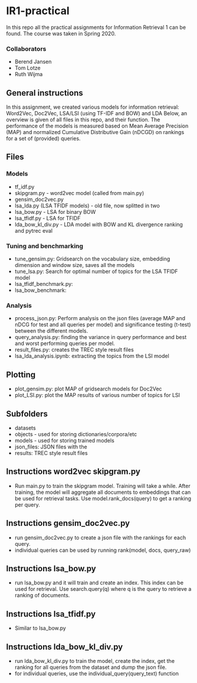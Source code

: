 # IR1-practical
In this repo all the practical assignments for Information Retrieval 1 can be found. The course was taken in Spring 2020.

### Collaborators
- Berend Jansen
- Tom Lotze
- Ruth Wijma

## General instructions
In this assignment, we created various models for information retrieval: Word2Vec, Doc2Vec, LSA/LSI (using TF-IDF and BOW) and LDA
Below, an overview is given of all files in this repo, and their function. The performance of the models is measured based on Mean Average Precision (MAP) and normalized Cumulative Distributive Gain (nDCGD) on rankings for a set of (provided) queries.

## Files
### Models
- tf_idf.py
- skipgram.py - word2vec model (called from main.py)
- gensim_doc2vec.py
- lsa_lda.py (LSA TFIDF models) - old file, now splitted in two
- lsa_bow.py - LSA for binary BOW
- lsa_tfidf.py - LSA for TFIDF
- lda_bow_kl_div.py - LDA model with BOW and KL divergence ranking and pytrec eval

### Tuning and benchmarking
- tune_gensim.py: Gridsearch on the vocabulary size, embedding dimension and window size, saves all the models
- tune_lsa.py: Search for optimal number of topics for the LSA TFIDF model
- lsa_tfidf_benchmark.py:
- lsa_bow_benchmark:

### Analysis
- process_json.py: Perform analysis on the json files (average MAP and nDCG for test and all queries per model) and significance testing (t-test) between the different models.
- query_analysis.py: finding the variance in query performance and best and worst performing queries per model.
- result_files.py: creates the TREC style result files
- lsa_lda_analysis.ipynb: extracting the topics from the LSI model

## Plotting
- plot_gensim.py: plot MAP of gridsearch models for Doc2Vec
- plot_LSI.py: plot the MAP results of various number of topics for LSI

## Subfolders
- datasets 
- objects - used for storing dictionaries/corpora/etc
- models - used for storing trained models
- json_files: JSON files with the 
- results: TREC style result files

## Instructions word2vec skipgram.py
- Run main.py to train the skipgram
  model. Training will take a while. After training, the model will aggregate all documents to embeddings that can be used for retrieval tasks. Use model.rank_docs(query) to get a ranking per query.

## Instructions gensim_doc2vec.py
   - run gensim_doc2vec.py to create a json file with the rankings for each query.
   - individual queries can be used by running rank(model, docs, query_raw)

## Instructions lsa_bow.py
 - run lsa_bow.py and it will train and create an index. This index can be used for retrieval. Use search.query(q) where q is the query to retrieve a ranking of documents.

## Instructions lsa_tfidf.py
 - Similar to lsa_bow.py

## Instructions lda_bow_kl_div.py
   - run lda_bow_kl_div.py to train the model, create the index, get the ranking for all queries from the dataset and dump the json file.
   - for individual queries, use the individual_query(query_text) function

  


